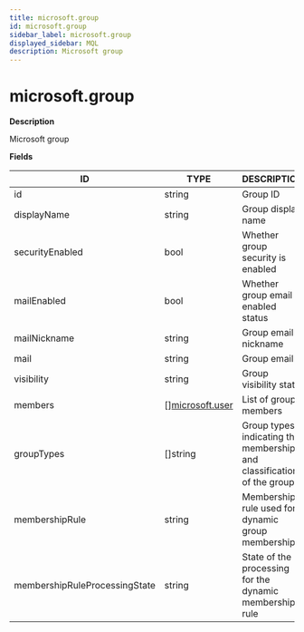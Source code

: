 ```yaml
---
title: microsoft.group
id: microsoft.group
sidebar_label: microsoft.group
displayed_sidebar: MQL
description: Microsoft group
---
```


# microsoft.group

**Description**

Microsoft group

**Fields**

| ID                            | TYPE                                          | DESCRIPTION                                                           |
| ----------------------------- | --------------------------------------------- | --------------------------------------------------------------------- |
| id                            | string                                        | Group ID                                                              |
| displayName                   | string                                        | Group display name                                                    |
| securityEnabled               | bool                                          | Whether group security is enabled                                     |
| mailEnabled                   | bool                                          | Whether group email is enabled status                                 |
| mailNickname                  | string                                        | Group email nickname                                                  |
| mail                          | string                                        | Group email                                                           |
| visibility                    | string                                        | Group visibility state                                                |
| members                       | &#91;&#93;[microsoft.user](microsoft.user.md) | List of group members                                                 |
| groupTypes                    | &#91;&#93;string                              | Group types indicating the membership and classification of the group |
| membershipRule                | string                                        | Membership rule used for dynamic group membership                     |
| membershipRuleProcessingState | string                                        | State of the processing for the dynamic membership rule               |
